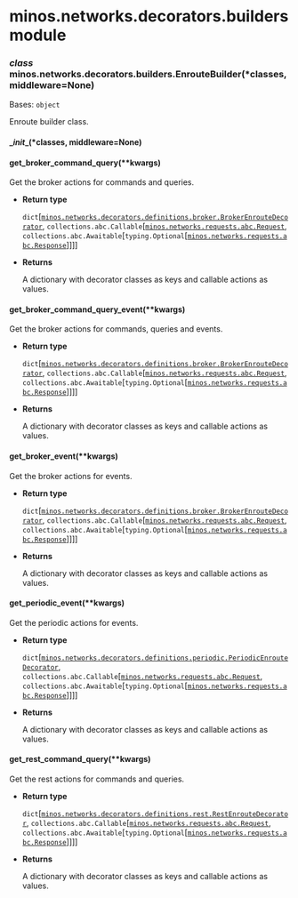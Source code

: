 # minos.networks.decorators.builders module


### _class_ minos.networks.decorators.builders.EnrouteBuilder(\*classes, middleware=None)
Bases: `object`

Enroute builder class.


#### \__init__(\*classes, middleware=None)

#### get_broker_command_query(\*\*kwargs)
Get the broker actions for commands and queries.


* **Return type**

    `dict`[[`minos.networks.decorators.definitions.broker.BrokerEnrouteDecorator`](minos.networks.decorators.definitions.broker.md#minos.networks.decorators.definitions.broker.BrokerEnrouteDecorator), `collections.abc.Callable`[[`minos.networks.requests.abc.Request`](minos.networks.requests.abc.md#minos.networks.requests.abc.Request), `collections.abc.Awaitable`[`typing.Optional`[[`minos.networks.requests.abc.Response`](minos.networks.requests.abc.md#minos.networks.requests.abc.Response)]]]]



* **Returns**

    A dictionary with decorator classes as keys and callable actions as values.



#### get_broker_command_query_event(\*\*kwargs)
Get the broker actions for commands, queries and events.


* **Return type**

    `dict`[[`minos.networks.decorators.definitions.broker.BrokerEnrouteDecorator`](minos.networks.decorators.definitions.broker.md#minos.networks.decorators.definitions.broker.BrokerEnrouteDecorator), `collections.abc.Callable`[[`minos.networks.requests.abc.Request`](minos.networks.requests.abc.md#minos.networks.requests.abc.Request), `collections.abc.Awaitable`[`typing.Optional`[[`minos.networks.requests.abc.Response`](minos.networks.requests.abc.md#minos.networks.requests.abc.Response)]]]]



* **Returns**

    A dictionary with decorator classes as keys and callable actions as values.



#### get_broker_event(\*\*kwargs)
Get the broker actions for events.


* **Return type**

    `dict`[[`minos.networks.decorators.definitions.broker.BrokerEnrouteDecorator`](minos.networks.decorators.definitions.broker.md#minos.networks.decorators.definitions.broker.BrokerEnrouteDecorator), `collections.abc.Callable`[[`minos.networks.requests.abc.Request`](minos.networks.requests.abc.md#minos.networks.requests.abc.Request), `collections.abc.Awaitable`[`typing.Optional`[[`minos.networks.requests.abc.Response`](minos.networks.requests.abc.md#minos.networks.requests.abc.Response)]]]]



* **Returns**

    A dictionary with decorator classes as keys and callable actions as values.



#### get_periodic_event(\*\*kwargs)
Get the periodic actions for events.


* **Return type**

    `dict`[[`minos.networks.decorators.definitions.periodic.PeriodicEnrouteDecorator`](minos.networks.decorators.definitions.periodic.md#minos.networks.decorators.definitions.periodic.PeriodicEnrouteDecorator), `collections.abc.Callable`[[`minos.networks.requests.abc.Request`](minos.networks.requests.abc.md#minos.networks.requests.abc.Request), `collections.abc.Awaitable`[`typing.Optional`[[`minos.networks.requests.abc.Response`](minos.networks.requests.abc.md#minos.networks.requests.abc.Response)]]]]



* **Returns**

    A dictionary with decorator classes as keys and callable actions as values.



#### get_rest_command_query(\*\*kwargs)
Get the rest actions for commands and queries.


* **Return type**

    `dict`[[`minos.networks.decorators.definitions.rest.RestEnrouteDecorator`](minos.networks.decorators.definitions.rest.md#minos.networks.decorators.definitions.rest.RestEnrouteDecorator), `collections.abc.Callable`[[`minos.networks.requests.abc.Request`](minos.networks.requests.abc.md#minos.networks.requests.abc.Request), `collections.abc.Awaitable`[`typing.Optional`[[`minos.networks.requests.abc.Response`](minos.networks.requests.abc.md#minos.networks.requests.abc.Response)]]]]



* **Returns**

    A dictionary with decorator classes as keys and callable actions as values.
